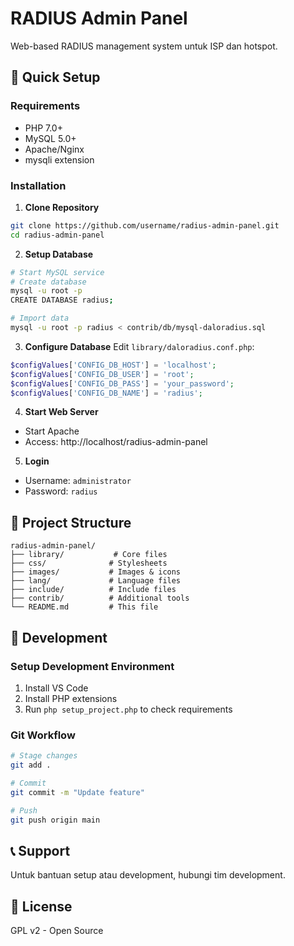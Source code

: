 # RADIUS Admin Panel

Web-based RADIUS management system untuk ISP dan hotspot.

## 🚀 Quick Setup

### Requirements
- PHP 7.0+
- MySQL 5.0+
- Apache/Nginx
- mysqli extension

### Installation

1. **Clone Repository**
```bash
git clone https://github.com/username/radius-admin-panel.git
cd radius-admin-panel
```

2. **Setup Database**
```bash
# Start MySQL service
# Create database
mysql -u root -p
CREATE DATABASE radius;

# Import data
mysql -u root -p radius < contrib/db/mysql-daloradius.sql
```

3. **Configure Database**
Edit `library/daloradius.conf.php`:
```php
$configValues['CONFIG_DB_HOST'] = 'localhost';
$configValues['CONFIG_DB_USER'] = 'root';
$configValues['CONFIG_DB_PASS'] = 'your_password';
$configValues['CONFIG_DB_NAME'] = 'radius';
```

4. **Start Web Server**
- Start Apache
- Access: http://localhost/radius-admin-panel

5. **Login**
- Username: `administrator`
- Password: `radius`

## 📁 Project Structure

```
radius-admin-panel/
├── library/           # Core files
├── css/              # Stylesheets
├── images/           # Images & icons
├── lang/             # Language files
├── include/          # Include files
├── contrib/          # Additional tools
└── README.md         # This file
```

## 🔧 Development

### Setup Development Environment
1. Install VS Code
2. Install PHP extensions
3. Run `php setup_project.php` to check requirements

### Git Workflow
```bash
# Stage changes
git add .

# Commit
git commit -m "Update feature"

# Push
git push origin main
```

## 📞 Support

Untuk bantuan setup atau development, hubungi tim development.

## 📄 License

GPL v2 - Open Source
